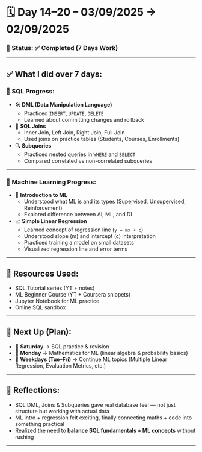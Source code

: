 # 🗓️ Day 14–20 – 03/09/2025 → 02/09/2025

### 📍 Status: ✅ Completed (7 Days Work)

---

## ✅ What I did over 7 days:

### 📌 SQL Progress:
- 🛠️ **DML (Data Manipulation Language)**
  - Practiced `INSERT`, `UPDATE`, `DELETE`
  - Learned about committing changes and rollback
- 🔗 **SQL Joins**
  - Inner Join, Left Join, Right Join, Full Join
  - Used joins on practice tables (Students, Courses, Enrollments)
- 🔍 **Subqueries**
  - Practiced nested queries in `WHERE` and `SELECT`
  - Compared correlated vs non-correlated subqueries

---

### 📌 Machine Learning Progress:
- 🎯 **Introduction to ML**
  - Understood what ML is and its types (Supervised, Unsupervised, Reinforcement)
  - Explored difference between AI, ML, and DL
- 📈 **Simple Linear Regression**
  - Learned concept of regression line (`y = mx + c`)
  - Understood slope (m) and intercept (c) interpretation
  - Practiced training a model on small datasets
  - Visualized regression line and error terms

---

## 📘 Resources Used:
- SQL Tutorial series (YT + notes)  
- ML Beginner Course (YT + Coursera snippets)  
- Jupyter Notebook for ML practice  
- Online SQL sandbox  

---

## 🔄 Next Up (Plan):
- 📅 **Saturday** → SQL practice & revision  
- 📅 **Monday** → Mathematics for ML (linear algebra & probability basics)  
- 📅 **Weekdays (Tue–Fri)** → Continue ML topics (Multiple Linear Regression, Evaluation Metrics, etc.)  

---

## 📝 Reflections:
- SQL DML, Joins & Subqueries gave real database feel — not just structure but working with actual data  
- ML intro + regression felt exciting, finally connecting maths + code into something practical  
- Realized the need to **balance SQL fundamentals + ML concepts** without rushing  

---